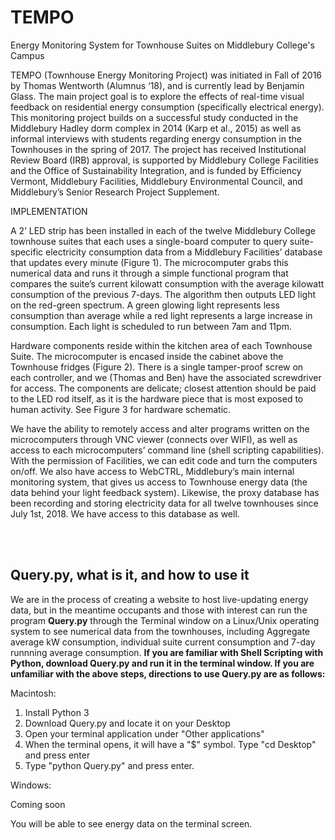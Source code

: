 # TEMPO
Energy Monitoring System for Townhouse Suites on Middlebury College's Campus

TEMPO (Townhouse Energy Monitoring Project) was initiated in Fall of 2016 by Thomas Wentworth (Alumnus ‘18), and is currently lead by Benjamin Glass. The main project goal is to explore the effects of real-time visual feedback on residential energy consumption (specifically electrical energy). This monitoring project builds on a successful study conducted in the Middlebury Hadley dorm complex in 2014 (Karp et al., 2015) as well as informal interviews with students regarding energy consumption in the Townhouses in the spring of 2017. The project has received Institutional Review Board (IRB) approval, is supported by Middlebury College Facilities and the Office of Sustainability Integration, and is funded by Efficiency Vermont, Middlebury Facilities, Middlebury Environmental Council, and Middlebury’s Senior Research Project Supplement.


IMPLEMENTATION

A 2’ LED strip has been installed in each of the twelve Middlebury College townhouse suites that each uses a single-board computer to query suite-specific electricity consumption data from a Middlebury Facilities’ database that updates every minute (Figure 1). The microcomputer grabs this numerical data and runs it through a simple functional program that compares the suite’s current kilowatt consumption with the average kilowatt consumption of the previous 7-days. The algorithm then outputs LED light on the red-green spectrum. A green glowing light represents less consumption than average while a red light represents a large increase in consumption. Each light is scheduled to run between 7am and 11pm. 

Hardware components reside within the kitchen area of each Townhouse Suite. The microcomputer is encased inside the cabinet above the Townhouse fridges (Figure 2). There is a single tamper-proof screw on each controller, and we (Thomas and Ben) have the associated screwdriver for access. The components are delicate; closest attention should be paid to the LED rod itself, as it is the hardware piece that is most exposed to human activity. See Figure 3 for hardware schematic.

We have the ability to remotely access and alter programs written on the microcomputers through VNC viewer (connects over WIFI), as well as access to each microcomputers’ command line (shell scripting capabilities). With the permission of Facilities, we can edit code and turn the computers on/off. We also have access to WebCTRL, Middlebury’s main internal monitoring system, that gives us access to Townhouse energy data (the data behind your light feedback system). Likewise, the proxy database has been recording and storing electricity data for all twelve townhouses since July 1st, 2018. We have access to this database as well. 

<br><br>

<h2> Query.py, what is it, and how to use it</h2>

We are in the process of creating a website to host live-updating energy data, but in the meantime occupants and those with interest can run the program <b>Query.py</b> through the Terminal window on a Linux/Unix operating system to see numerical data from the townhouses, including Aggregate average kW consumption, individual suite current consumption and 7-day runnning average consumption. <b> If you are familiar with Shell Scripting with Python, download Query.py and run it in the terminal window. If you are unfamiliar with the above steps, directions to use Query.py are as follows: </b>

Macintosh:

1. Install Python 3
2. Download Query.py and locate it on your Desktop
2. Open your terminal application under "Other applications"
3. When the terminal opens, it will have a "$" symbol. Type "cd Desktop" and press enter
4. Type "python Query.py" and press enter.

Windows:

  Coming soon
  
  
You will be able to see energy data on the terminal screen. 
